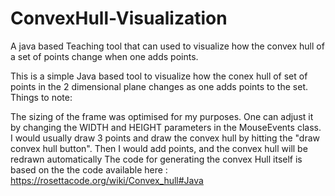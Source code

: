 # ConvexHull-Visualization
A java based Teaching tool  that can used to visualize how the convex hull of a set of points change when one adds points.


This is a simple Java based tool to visualize how the conex hull of set of points in the 2 dimensional plane changes as one adds points to the set.
Things to note:

The sizing of the frame was optimised for my purposes. One can adjust it by changing the WIDTH and HEIGHT parameters in the MouseEvents class.
I would usually draw 3 points and draw the convex hull by hitting the "draw convex hull button". Then I would add points, and the convex hull will be redrawn automatically
The code for generating the convex Hull itself is based on the the code available here : https://rosettacode.org/wiki/Convex_hull#Java
